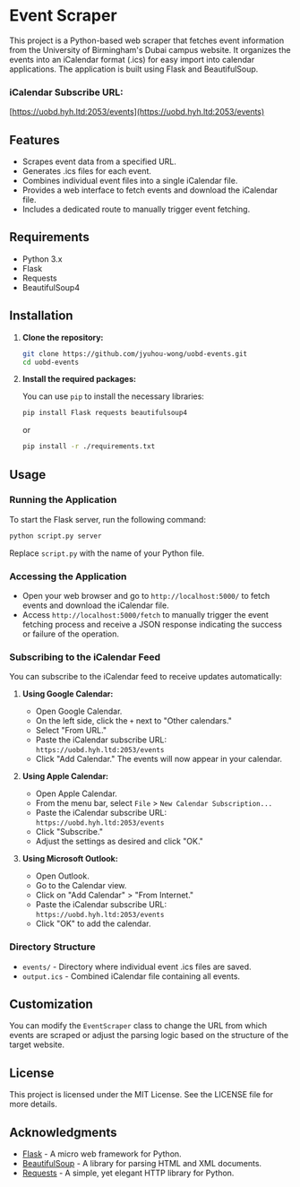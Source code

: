 # Event Scraper

This project is a Python-based web scraper that fetches event information from the University of Birmingham's Dubai campus website. It organizes the events into an iCalendar format (.ics) for easy import into calendar applications. The application is built using Flask and BeautifulSoup.

### iCalendar Subscribe URL:
[https://uobd.hyh.ltd:2053/events](https://uobd.hyh.ltd:2053/events)

## Features

- Scrapes event data from a specified URL.
- Generates .ics files for each event.
- Combines individual event files into a single iCalendar file.
- Provides a web interface to fetch events and download the iCalendar file.
- Includes a dedicated route to manually trigger event fetching.

## Requirements

- Python 3.x
- Flask
- Requests
- BeautifulSoup4

## Installation

1. **Clone the repository:**

   ```bash
   git clone https://github.com/jyuhou-wong/uobd-events.git
   cd uobd-events
   ```

2. **Install the required packages:**

   You can use `pip` to install the necessary libraries:

   ```bash
   pip install Flask requests beautifulsoup4
   ```

   or
   
   ```bash
   pip install -r ./requirements.txt
   ```

## Usage

### Running the Application

To start the Flask server, run the following command:

```bash
python script.py server
```

Replace `script.py` with the name of your Python file.

### Accessing the Application

- Open your web browser and go to `http://localhost:5000/` to fetch events and download the iCalendar file.
- Access `http://localhost:5000/fetch` to manually trigger the event fetching process and receive a JSON response indicating the success or failure of the operation.

### Subscribing to the iCalendar Feed

You can subscribe to the iCalendar feed to receive updates automatically:

1. **Using Google Calendar:**
   - Open Google Calendar.
   - On the left side, click the `+` next to "Other calendars."
   - Select "From URL."
   - Paste the iCalendar subscribe URL: `https://uobd.hyh.ltd:2053/events`
   - Click "Add Calendar." The events will now appear in your calendar.

2. **Using Apple Calendar:**
   - Open Apple Calendar.
   - From the menu bar, select `File` > `New Calendar Subscription...`
   - Paste the iCalendar subscribe URL: `https://uobd.hyh.ltd:2053/events`
   - Click "Subscribe."
   - Adjust the settings as desired and click "OK."

3. **Using Microsoft Outlook:**
   - Open Outlook.
   - Go to the Calendar view.
   - Click on "Add Calendar" > "From Internet."
   - Paste the iCalendar subscribe URL: `https://uobd.hyh.ltd:2053/events`
   - Click "OK" to add the calendar.

### Directory Structure

- `events/` - Directory where individual event .ics files are saved.
- `output.ics` - Combined iCalendar file containing all events.

## Customization

You can modify the `EventScraper` class to change the URL from which events are scraped or adjust the parsing logic based on the structure of the target website.

## License

This project is licensed under the MIT License. See the LICENSE file for more details.

## Acknowledgments

- [Flask](https://flask.palletsprojects.com/) - A micro web framework for Python.
- [BeautifulSoup](https://www.crummy.com/software/BeautifulSoup/) - A library for parsing HTML and XML documents.
- [Requests](https://requests.readthedocs.io/en/latest/) - A simple, yet elegant HTTP library for Python.